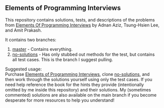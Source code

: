 ## Elements of Programming Interviews

This repository contains solutions, tests, and descriptions of the problems from
[Elements Of Programming Interviews] by Adnan Aziz, Tsung-Hsien Lee, and Amit Prakash.  

It contains two branches:
1. [master] - Contains everything.  
2. [no-solutions] - Has only stubbed out methods for the test, but contains all test cases. This is the branch I suggest pulling.  

Suggested usage:  
Purchase [Elements of Programming Interviews], clone [no-solutions], and then work through the solutions yourself 
using only the test cases. If you need help reference the book for the hints they provide (intentionally omitted 
by me inside this repository) and their solutions. My (sometimes commented) solutions are also available on the 
main branch if you become desperate for more resources to help you understand!


[Elements of Programming Interviews]:https://www.amazon.com/Elements-Programming-Interviews-Java-Insiders/dp/1517435803/
[master]:https://github.com/gardncl/elements-of-programming-interviews
[no-solutions]:https://github.com/gardncl/elements-of-programming-interviews/tree/no-solutions